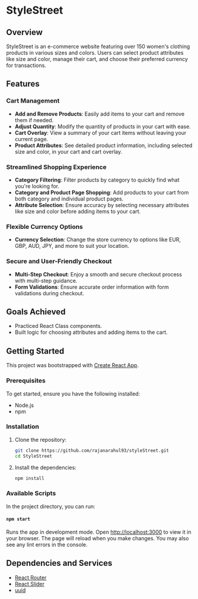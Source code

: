 # StyleStreet

## Overview
StyleStreet is an e-commerce website featuring over 150 women's clothing products in various sizes and colors. Users can select product attributes like size and color, manage their cart, and choose their preferred currency for transactions.

## Features

### Cart Management
- **Add and Remove Products**: Easily add items to your cart and remove them if needed.
- **Adjust Quantity**: Modify the quantity of products in your cart with ease.
- **Cart Overlay**: View a summary of your cart items without leaving your current page.
- **Product Attributes**: See detailed product information, including selected size and color, in your cart and cart overlay.

### Streamlined Shopping Experience
- **Category Filtering**: Filter products by category to quickly find what you're looking for.
- **Category and Product Page Shopping**: Add products to your cart from both category and individual product pages.
- **Attribute Selection**: Ensure accuracy by selecting necessary attributes like size and color before adding items to your cart.

### Flexible Currency Options
- **Currency Selection**: Change the store currency to options like EUR, GBP, AUD, JPY, and more to suit your location.

### Secure and User-Friendly Checkout
- **Multi-Step Checkout**: Enjoy a smooth and secure checkout process with multi-step guidance.
- **Form Validations**: Ensure accurate order information with form validations during checkout.

## Goals Achieved
- Practiced React Class components.
- Built logic for choosing attributes and adding items to the cart.

## Getting Started

This project was bootstrapped with [Create React App](https://github.com/facebook/create-react-app).

### Prerequisites
To get started, ensure you have the following installed:
- Node.js
- npm

### Installation
1. Clone the repository:
   ```sh
   git clone https://github.com/rajanarahul93/styleStreet.git
   cd StyleStreet
   ```

2. Install the dependencies:
   ```sh
   npm install
   ```

### Available Scripts

In the project directory, you can run:

#### `npm start`
Runs the app in development mode.
Open [http://localhost:3000](http://localhost:3000) to view it in your browser.
The page will reload when you make changes. You may also see any lint errors in the console.


## Dependencies and Services
- [React Router](https://www.npmjs.com/package/react-router-dom)
- [React Slider](https://www.npmjs.com/package/react-simple-image-slider)
- [uuid](https://www.npmjs.com/package/uuid)
